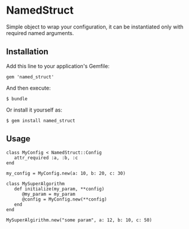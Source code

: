 # NamedStruct

Simple object to wrap your configuration, it can be instantiated only
with required named arguments.

## Installation

Add this line to your application's Gemfile:

    gem 'named_struct'

And then execute:

    $ bundle

Or install it yourself as:

    $ gem install named_struct

## Usage

```
class MyConfig < NamedStruct::Config
   attr_required :a, :b, :c
end

my_config = MyConfig.new(a: 10, b: 20, c: 30)

class MySuperAlgorithm
   def initialize(my_param, **config)
      @my_param = my_param
      @config = MyConfig.new(**config)
   end
end

MySuperAlgirithm.new("some param", a: 12, b: 10, c: 50)
```
